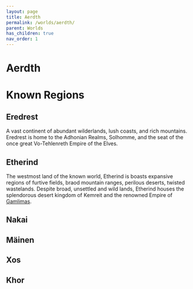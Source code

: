 ```yaml
---
layout: page
title: Aerdth
permalink: /worlds/aerdth/
parent: Worlds
has_children: true
nav_order: 1
---
```


# Aerdth

# Known Regions

## Eredrest
A vast continent of abundant wilderlands, lush coasts, and rich mountains. Eredrest is home to the Adhonian Realms, Solhomme, and the seat of the once great Vo-Tehlenreth Empire of the Elves.

## Etherind
The westmost land of the known world, Etherind is boasts expansive regions of furtive fields, braod mountain ranges, perilous deserts, twisted wastelands.  Despite broad, unsettled and wild lands, Etherind houses the splendorous desert kingdom of Kemreit and the renowned Empire of [Gamlimas](/cosm_campaign_setting/worlds/aerdth/galimas/).

## Nakai

## Mäinen

## Xos

## Khor
